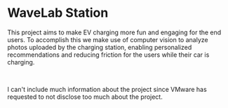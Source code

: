 # WaveLab Station

This project aims to make EV charging more fun and engaging for the end users. To accomplish this we make use of computer vision to analyze photos uploaded by the charging station, enabling personalized recommendations and reducing friction for the users while their car is charging.

‎

I can't include much information about the project since VMware has requested to not disclose too much about the project.